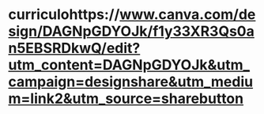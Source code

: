 # curriculohttps://www.canva.com/design/DAGNpGDYOJk/f1y33XR3Qs0an5EBSRDkwQ/edit?utm_content=DAGNpGDYOJk&utm_campaign=designshare&utm_medium=link2&utm_source=sharebutton

